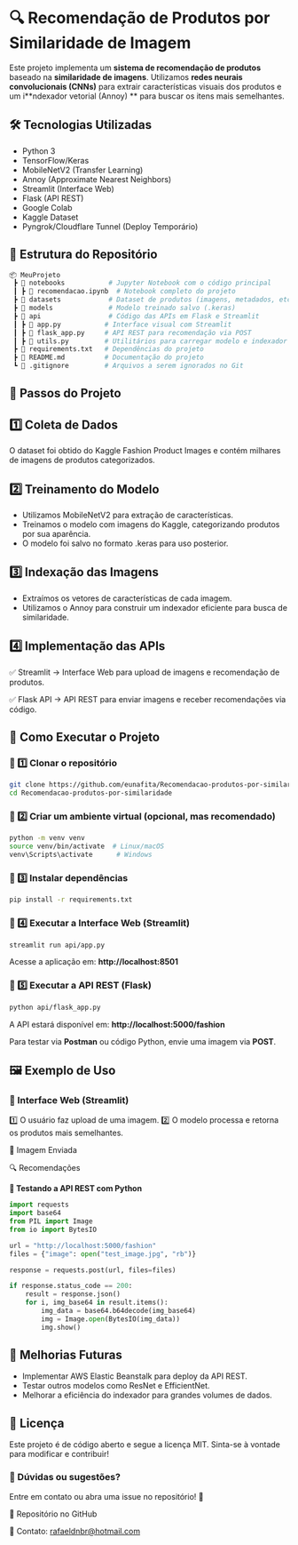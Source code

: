 # **🔍 Recomendação de Produtos por Similaridade de Imagem**

Este projeto implementa um **sistema de recomendação de produtos** baseado na **similaridade de imagens**. Utilizamos **redes neurais convolucionais (CNNs)** para extrair características visuais dos produtos e um i**ndexador vetorial (Annoy) ** para buscar os itens mais semelhantes.

## **🛠️ Tecnologias Utilizadas**
* Python 3
* TensorFlow/Keras
* MobileNetV2 (Transfer Learning)
* Annoy (Approximate Nearest Neighbors)
* Streamlit (Interface Web)
* Flask (API REST)
* Google Colab
* Kaggle Dataset
* Pyngrok/Cloudflare Tunnel (Deploy Temporário)
  
## **📁 Estrutura do Repositório**
```graphql
📦 MeuProjeto
 ┣ 📂 notebooks           # Jupyter Notebook com o código principal
 ┃ ┣ 📜 recomendacao.ipynb  # Notebook completo do projeto
 ┣ 📂 datasets            # Dataset de produtos (imagens, metadados, etc.)
 ┣ 📂 models              # Modelo treinado salvo (.keras)
 ┣ 📂 api                 # Código das APIs em Flask e Streamlit
 ┃ ┣ 📜 app.py           # Interface visual com Streamlit
 ┃ ┣ 📜 flask_app.py     # API REST para recomendação via POST
 ┃ ┣ 📜 utils.py         # Utilitários para carregar modelo e indexador
 ┣ 📜 requirements.txt   # Dependências do projeto
 ┣ 📜 README.md          # Documentação do projeto
 ┗ 📜 .gitignore         # Arquivos a serem ignorados no Git
```

## **📌 Passos do Projeto**

## 1️⃣ Coleta de Dados
O dataset foi obtido do Kaggle Fashion Product Images e contém milhares de imagens de produtos categorizados.

## 2️⃣ Treinamento do Modelo
* Utilizamos MobileNetV2 para extração de características.
* Treinamos o modelo com imagens do Kaggle, categorizando produtos por sua aparência.
* O modelo foi salvo no formato .keras para uso posterior.

## 3️⃣ Indexação das Imagens
* Extraímos os vetores de características de cada imagem.
* Utilizamos o Annoy para construir um indexador eficiente para busca de similaridade.

## 4️⃣ Implementação das APIs
✅ Streamlit → Interface Web para upload de imagens e recomendação de produtos.

✅ Flask API → API REST para enviar imagens e receber recomendações via código.

## **🚀 Como Executar o Projeto**

### 📌 1️⃣ Clonar o repositório
```bash
git clone https://github.com/eunafita/Recomendacao-produtos-por-similaridade.git
cd Recomendacao-produtos-por-similaridade
```
### 📌 2️⃣ Criar um ambiente virtual (opcional, mas recomendado)
```bash
python -m venv venv
source venv/bin/activate  # Linux/macOS
venv\Scripts\activate      # Windows
```
### 📌 3️⃣ Instalar dependências
```bash
pip install -r requirements.txt
```
### 📌 4️⃣ Executar a Interface Web (Streamlit)
```bash
streamlit run api/app.py
```
Acesse a aplicação em: **http://localhost:8501**

### 📌 5️⃣ Executar a API REST (Flask)
```bash
python api/flask_app.py
```
A API estará disponível em: **http://localhost:5000/fashion**

Para testar via **Postman** ou código Python, envie uma imagem via **POST**.

## 🖼️ Exemplo de Uso
### 🔹 Interface Web (Streamlit)
1️⃣ O usuário faz upload de uma imagem.
2️⃣ O modelo processa e retorna os produtos mais semelhantes.

📸 Imagem Enviada

🔍 Recomendações

**🔹 Testando a API REST com Python**
```python
import requests
import base64
from PIL import Image
from io import BytesIO

url = "http://localhost:5000/fashion"
files = {"image": open("test_image.jpg", "rb")}

response = requests.post(url, files=files)

if response.status_code == 200:
    result = response.json()
    for i, img_base64 in result.items():
        img_data = base64.b64decode(img_base64)
        img = Image.open(BytesIO(img_data))
        img.show()
```
## 📌 Melhorias Futuras
* Implementar AWS Elastic Beanstalk para deploy da API REST.
* Testar outros modelos como ResNet e EfficientNet.
* Melhorar a eficiência do indexador para grandes volumes de dados.

## 📜 Licença
Este projeto é de código aberto e segue a licença MIT. Sinta-se à vontade para modificar e contribuir!

### 📢 Dúvidas ou sugestões?
Entre em contato ou abra uma issue no repositório! 🚀

🔗 Repositório no GitHub

📩 Contato: rafaeldnbr@hotmail.com

